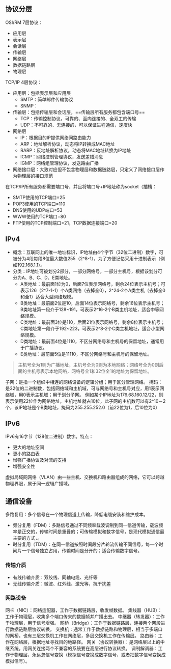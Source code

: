 ## 协议分层

OSI/RM 7层协议：
- 应用层
- 表示层
- 会话层
- 传输层
- 网络层
- 数据链路层
- 物理层

TCP/IP 4层协议：
- 应用层：包括表示层和应用层
	- SMTP：简单邮件传输协议
	- SNMP：
- 传输层：包括传输层和会话层，==传输层所有服务都包含端口号==
	- TCP：传输控制协议，可靠的、面向连接的、全双工的传输
	- UDP：不可靠的、无连接的，可以保证进程通信，速度快
- 网络层
	- IP：根据目的IP提供网络间路由能力
	- ARP：地址解析协议，动态将IP转换成MAC地址
	- RARP：反地址解析协议，动态将MAC地址转换为IP地址
	- ICMP：网络控制管理协议，发送差错消息
	- IGMP：网络组管理协议，发送路由广播
- 网络接口层：大致对应但不包含物理层和数据链路层，只定义了网络接口层作为物理层的接口规范

在TCP/IP所有服务都需要端口号，并且将端口号+IP地址称为socket（插槽：
- SMTP使用的TCP端口=25
- POP3使用的TCP端口=110
- DNS使用的UDP端口=53
- WWW使用的TCP端口=80
- FTP使用的TCP控制端口=21，TCP数据连接端口=20

## IPv4

- 概念：互联网上的唯一地址标识，IP地址由4个字节（32位二进制）数字，可被分为4段每段8位最大数值255（2^8-1），为了方便记忆采用十进制表示（例如192.168.1.1）。
- 分类：IP地址可被划分2部分，一部分网络号，一部分主机号，根据该划分可分为A、B、C、D、E类地址。
	- A类地址：最前面1位为0，后面7位表示网络号，剩余24位表示主机号；可表示126（2^7-1-1）个A类网络（去掉全0），2^24-2个A类主机（去掉全0和全1）适合大型网络规模。
	- B类地址：最前面2位是10，后面14位表示网络号，剩余16位表示主机号；B类地址第一段介于128~191，可表示2^16-2个B类主机地址，适合中等网络规模。
	- C类地址：最前面3位是110，后面21位表示网络号，剩余8位表示主机号；C类地址第一段介于192~223，可表示2^8-2个C类主机地址，适合小型网络规模。
	- D类地址：最前面4位是1110，不区分网络号和主机号的保留地址，通常用于广播协议。
	- E类地址：最前面5位是11110，不区分网络号和主机号的保留地址。

> 主机号全为1则为广播地址，主机号全为0则为本地网络；网络号全为0则后面的主机号表示本地网络，网络号全1和32位全1的地址为保留地址。

子网：是指一个组织中相连的网络设备的逻辑分组；用于区分管理网络。
掩码：是32位的二进制数，包括网络域和主机域，可与网络号和主机号对应，用1表示网络域，用0表示主机域；用于划分子网。
例如某个IP地址为176.68.160.12/22，则表示使用22位作为网络地址，主机地址就占10位，此子网的主机数可以有2^10－2个，该IP地址是个B类地址，掩码为255.255.252.0（前22位为1，后10位为0）

## IPv6

IPv6有16字节（128位二进制）数字。特点：
- 更大的地址空间
- 更小的路由表
- 增强广播协议及对流的支持
- 增强安全性

虚拟局域网网络（VLAN）由一些主机、交换机和路由器组成的网络，它可以跨越物理界限，属于同一逻辑广播域。

## 通信设备

多路复用：多个信号在一个物理信道上传输，降低电缆安装和维护成本。
- 频分复用（FDM）：多路信号通过不同频率载波调制到同一信道传输，载波频率是正交的，传输时间是重叠的；可传输模拟和数字信号，是现代模拟通信最主要的方式，。
- 时分复用（TDM）：在同一信道按照时间段分片轮流传输不同信号，每一个时间片一个信号独立占用，传输时间是分开的；适合传输数字信号。

### 传输介质

- 有线传输介质：双绞线、同轴电缆、光纤等
- 无线传输介质：微波、红外线、激光等，抗干扰差

### 网路设备

网卡（NIC）：网络适配器，工作于数据链路层，收发帧数据。
集线器（HUB）：工作于物理层，收集多个端口传来的数据帧并广播出去。
中继器（转发器）：工作于物理层，用于信号增强。
网桥（Bridge）：工作于数据链路层，连接两个网段进行数据链路层协议转换。
交换机：通常工作于数据链路和物理层，相当于多端口的网桥。也有三层交换机工作在网络层，多层交换机工作在传输层。
路由器：工作在网络层，根据地址寻找目的地路径。
网关（协议转换器）：是网络层以上的中继系统。用网关连接两个不兼容的系统要在高层进行协议转换。
调制解调器：工作于物理层，永远忽信号变换（模拟信号变换成数字信号，或者把数字信号变换成模拟信号）。

